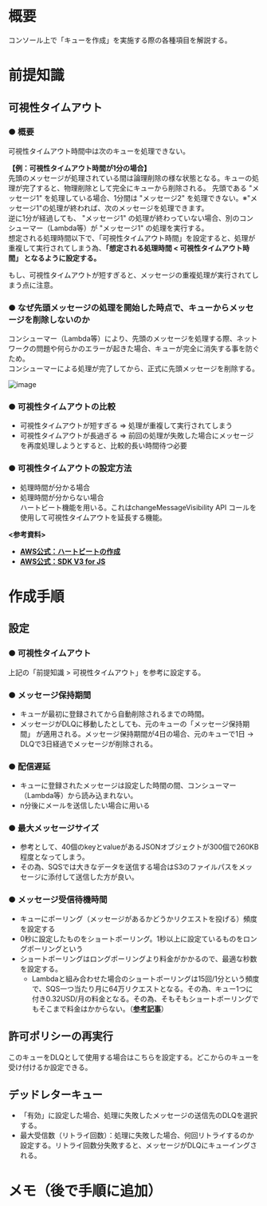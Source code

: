 # 概要
コンソール上で「キューを作成」を実施する際の各種項目を解説する。

# 前提知識
## 可視性タイムアウト
### ● 概要
可視性タイムアウト時間中は次のキューを処理できない。  

**【例：可視性タイムアウト時間が1分の場合】**  
先頭のメッセージが処理されている間は論理削除の様な状態となる。キューの処理が完了すると、物理削除として完全にキューから削除される。
先頭である "メッセージ1" を処理している場合、1分間は "メッセージ2" を処理できない。※"メッセージ1"の処理が終われば、次のメッセージを処理できます。  
逆に1分が経過しても、 "メッセージ1" の処理が終わっていない場合、別のコンシューマー（Lambda等）が "メッセージ1" の処理を実行する。  
想定される処理時間以下で、「可視性タイムアウト時間」を設定すると、処理が重複して実行されてしまう為、**「想定される処理時間 < 可視性タイムアウト時間」 となるように設定する。**  

もし、可視性タイムアウトが短すぎると、メッセージの重複処理が実行されてしまう点に注意。

### ● なぜ先頭メッセージの処理を開始した時点で、キューからメッセージを削除しないのか
コンシューマー（Lambda等）により、先頭のメッセージを処理する際、ネットワークの問題や何らかのエラーが起きた場合、キューが完全に消失する事を防ぐため。  
コンシューマーによる処理が完了してから、正式に先頭メッセージを削除する。  

![image](https://github.com/adgjmptwgw/aws-practice/assets/66456130/9fe67297-6012-41a6-bb73-96a9934af241)

### ● 可視性タイムアウトの比較
- 可視性タイムアウトが短すぎる => 処理が重複して実行されてしまう
- 可視性タイムアウトが長過ぎる => 前回の処理が失敗した場合にメッセージを再度処理しようとすると、比較的長い時間待つ必要

### ● 可視性タイムアウトの設定方法
- 処理時間が分かる場合
- 処理時間が分からない場合  
ハートビート機能を用いる。これはchangeMessageVisibility API コールを使用して可視性タイムアウトを延長する機能。  

**<参考資料>**  
- [**AWS公式：ハートビートの作成**](https://docs.aws.amazon.com/AWSSimpleQueueService/latest/APIReference/API_ChangeMessageVisibility.html)  
- [**AWS公式：SDK V3 for JS**](https://docs.aws.amazon.com/AWSJavaScriptSDK/v3/latest/client/sqs/command/ChangeMessageVisibilityCommand/)

# 作成手順

## 設定 
### ● 可視性タイムアウト
上記の「前提知識 > 可視性タイムアウト」を参考に設定する。

### ● メッセージ保持期間
- キューが最初に登録されてから自動削除されるまでの時間。
- メッセージがDLQに移動したとしても、元のキューの「メッセージ保持期間」 が適用される。メッセージ保持期間が4日の場合、元のキューで1日 → DLQで3日経過でメッセージが削除される。

### ● 配信遅延
- キューに登録されたメッセージは設定した時間の間、コンシューマー（Lambda等）から読み込まれない。
- n分後にメールを送信したい場合に用いる

### ● 最大メッセージサイズ
- 参考として、40個のkeyとvalueがあるJSONオブジェクトが300個で260KB程度となってしまう。
- その為、SQSでは大きなデータを送信する場合はS3のファイルパスをメッセージに添付して送信した方が良い。

### ● メッセージ受信待機時間
- キューにポーリング（メッセージがあるかどうかリクエストを投げる）頻度を設定する
- 0秒に設定したものをショートポーリング。1秒以上に設定ているものをロングポーリングという
- ショートポーリングはロングポーリングより料金がかかるので、最適な秒数を設定する。
  - Lambdaと組み合わせた場合のショートポーリングは15回/1分という頻度で、SQS一つ当たり月に64万リクエストとなる。その為、キュー1つに付き0.32USD/月の料金となる。その為、そもそもショートポーリングでもそこまで料金はかからない。（[**参考記事**](https://encr.jp/blog/posts/20200326_morning/)）

## 許可ポリシーの再実行
このキューをDLQとして使用する場合はこちらを設定する。どこからのキューを受け付けるか設定できる。

## デッドレターキュー
- 「有効」に設定した場合、処理に失敗したメッセージの送信先のDLQを選択する。
- 最大受信数（リトライ回数）：処理に失敗した場合、何回リトライするのか設定する。リトライ回数分失敗すると、メッセージがDLQにキューイングされる。　

# メモ（後で手順に追加）
